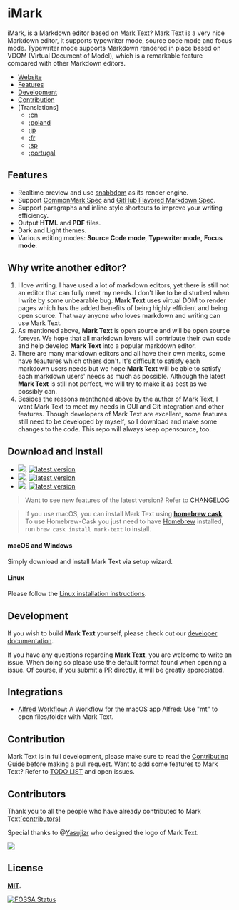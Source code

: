 
# iMark

iMark, is a Markdown editor based on [Mark Text](https://github.com/marktext/marktext)? Mark Text is a very nice Markdown editor, it supports typewriter mode, source code mode and focus mode. Typewriter mode supports Markdown rendered in place based on VDOM (Virtual Document of Model), which is a remarkable feature compared with other Markdown editors.

- [Website](https://marktext.github.io/website)
- [Features](https://github.com/marktext/marktext#features)
- [Development](https://github.com/marktext/marktext#development)
- [Contribution](https://github.com/marktext/marktext#contribution)
- [Translations]
  - [:cn](https://github.com/marktext/marktext/blob/master/doc/i18n/zh_cn.md#readme)
  - [:poland](https://github.com/marktext/marktext/blob/master/doc/i18n/pl.md#readme)
  - [:jp](https://github.com/marktext/marktext/blob/master/doc/i18n/ja.md#readme)
  - [:fr]( https://github.com/marktext/marktext/blob/master/doc/i18n/french.md#readme)
  - [:sp](https://github.com/marktext/marktext/blob/master/doc/i18n/spanish.md#readme)
  - [:portugal](https://github.com/marktext/marktext/blob/master/doc/i18n/pt.md#readme)

## Features

- Realtime preview and use [snabbdom](https://github.com/snabbdom/snabbdom) as its render engine.
- Support [CommonMark Spec](https://spec.commonmark.org/0.28/) and [GitHub Flavored Markdown Spec](https://github.github.com/gfm/).
- Support paragraphs and inline style shortcuts to improve your writing efficiency.
- Output **HTML** and **PDF** files.
- Dark and Light themes.
- Various editing modes: **Source Code mode**, **Typewriter mode**, **Focus mode**.

## Why write another editor?

1. I love writing. I have used a lot of markdown editors, yet there is still not an editor that can fully meet my needs. I don't like to be disturbed when I write by some unbearable bug. **Mark Text** uses virtual DOM to render pages which has the added benefits of being highly efficient and being open source. That way anyone who loves markdown and writing can use Mark Text.
2. As mentioned above, **Mark Text** is open source and will be open source forever. We hope that all markdown lovers will contribute their own code and help develop **Mark Text** into a popular markdown editor.
3. There are many markdown editors and all have their own merits, some have feautures which others don't. It's difficult to satisfy each markdown users needs but we hope **Mark Text** will be able to satisfy each markdown users' needs as much as possible. Although the latest **Mark Text** is still not perfect, we will try to make it as best as we possibly can.
4. Besides the reasons menthoned above by the author of Mark Text, I want Mark Text to meet my needs in GUI and Git integration and other features. Though developers of Mark Text are excellent, some features still need to be developed by myself, so I download and make some changes to the code. This repo will always keep opensource, too.

## Download and Install

- ![]( https://github.com/ryanoasis/nerd-fonts/wiki/screenshots/v1.0.x/mac-pass-sm.png), [![latest version](https://img.shields.io/github/downloads/marktext/marktext/latest/marktext-0.13.50.dmg.svg)](https://github.com/marktext/marktext/releases/download/v0.13.50/marktext-0.13.50.dmg)
- ![]( https://github.com/ryanoasis/nerd-fonts/wiki/screenshots/v1.0.x/windows-pass-sm.png), [![latest version](https://img.shields.io/github/downloads/marktext/marktext/latest/marktext-setup-0.13.50.exe.svg)](https://github.com/marktext/marktext/releases/download/v0.13.50/marktext-setup-0.13.50.exe)
- ![](https://github.com/ryanoasis/nerd-fonts/wiki/screenshots/v1.0.x/linux-pass-sm.png), [![latest version](https://img.shields.io/github/downloads/marktext/marktext/latest/marktext-0.13.50-x86_64.AppImage.svg)](https://github.com/marktext/marktext/releases/download/v0.13.50/marktext-0.13.50-x86_64.AppImage)

>Want to see new features of the latest version? Refer to [CHANGELOG](https://github.com/marktext/marktext/blob/master/.github/CHANGELOG.md)

>If you use macOS, you can install Mark Text using [**homebrew cask**](https://github.com/caskroom/homebrew-cask). To use Homebrew-Cask you just need to have [Homebrew](https://brew.sh/) installed, run `brew cask install mark-text` to install.

#### macOS and Windows

Simply download and install Mark Text via setup wizard.

#### Linux

Please follow the [Linux installation instructions](https://github.com/marktext/marktext/blob/master/doc/linux.md).

## Development

If you wish to build **Mark Text** yourself, please check out our [developer documentation](https://github.com/marktext/marktext/blob/master/.github/CONTRIBUTING.md#build-instructions).

If you have any questions regarding **Mark Text**, you are welcome to write an issue. When doing so please use the default format found when opening a issue. Of course, if you submit a PR directly, it will be greatly appreciated.

## Integrations

- [Alfred Workflow](http://www.packal.org/workflow/mark-text): A Workflow for the macOS app Alfred: Use "mt" to open files/folder with Mark Text.

## Contribution

Mark Text is in full development, please make sure to read the [Contributing Guide](https://github.com/marktext/marktext/blob/master/.github/CONTRIBUTING.md) before making a pull request. Want to add some features to Mark Text? Refer to [TODO LIST](https://github.com/marktext/marktext/blob/master/.github/TODOLIST.md) and open issues.

## Contributors

Thank you to all the people who have already contributed to Mark Text[[contributors](https://github.com/marktext/marktext/graphs/contributors)]

Special thanks to @[Yasujizr](https://github.com/Yasujizr) who designed the logo of Mark Text.

<a href="https://github.com/marktext/marktext/graphs/contributors"><img src="https://opencollective.com/marktext/contributors.svg?width=890" /></a>

## License

[**MIT**](https://github.com/marktext/marktext/blob/master/LICENSE).

[![FOSSA Status](https://app.fossa.io/api/projects/git%2Bgithub.com%2Fmarktext%2Fmarktext.svg?type=large)](https://app.fossa.io/projects/git%2Bgithub.com%2Fmarktext%2Fmarktext?ref=badge_large)
